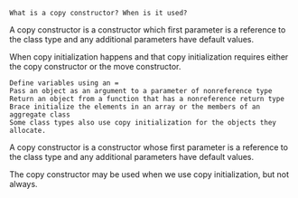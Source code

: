 

    What is a copy constructor? When is it used?

A copy constructor is a constructor which first parameter is a reference to the class type and any additional parameters have default values.

When copy initialization happens and that copy initialization requires either the copy constructor or the move constructor.

    Define variables using an =
    Pass an object as an argument to a parameter of nonreference type
    Return an object from a function that has a nonreference return type
    Brace initialize the elements in an array or the members of an aggregate class
    Some class types also use copy initialization for the objects they allocate.




A copy constructor is a constructor whose first parameter is a reference to the class type and any additional parameters have default values.

The copy constructor may be used when we use copy initialization, but not always.
